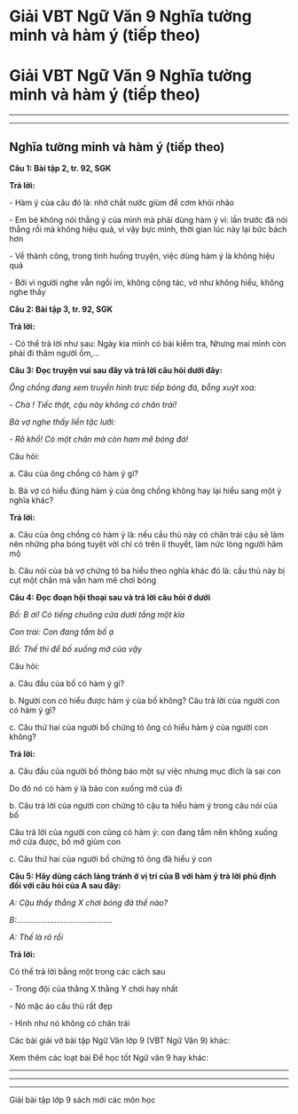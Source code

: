 # Giải VBT Ngữ Văn 9 Nghĩa tường minh và hàm ý (tiếp theo)

# Giải VBT Ngữ Văn 9 Nghĩa tường minh và hàm ý (tiếp theo)

* * *

* * *

## Nghĩa tường minh và hàm ý (tiếp theo)

**Câu 1: Bài tập 2, tr. 92, SGK**

**Trả lời:**

\- Hàm ý của câu đó là: nhờ chắt nước giùm để cơm khỏi nhão

\- Em bé không nói thẳng ý của mình mà phải dùng hàm ý vì: lần trước đã nói thẳng rồi mà không hiệu quả, vì vậy bực mình, thời gian lúc này lại bức bách hơn

\- Về thành công, trong tình huống truyện, việc dùng hàm ý là không hiệu quả

\- Bởi vì người nghe vẫn ngồi im, không cộng tác, vờ như không hiểu, không nghe thấy

**Câu 2: Bài tập 3, tr. 92, SGK**

**Trả lời:**

\- Có thể trả lời như sau: Ngày kia mình có bài kiểm tra, Nhưng mai mình còn phải đi thăm người ốm,...

**Câu 3: Đọc truyện vui sau đây và trả lời câu hỏi dưới đây:**

_Ông chồng đang xem truyền hình trực tiếp bóng đá, bỗng xuýt xoa:_

_\- Chà ! Tiếc thật, cậu này không có chân trái!_

_Bà vợ nghe thấy liền tặc lưỡi:_

_\- Rõ khổ! Có một chân mà còn ham mê bóng đá!_

Câu hỏi:

a. Câu của ông chồng có hàm ý gì?

b. Bà vợ có hiểu đúng hàm ý của ông chồng không hay lại hiểu sang một ý nghĩa khác?

**Trả lời:**

a. Câu của ông chồng có hàm ý là: nếu cầu thủ này có chân trái cậu sẽ làm nên những pha bóng tuyệt vời chỉ có trên lí thuyết, làm nức lòng người hâm mộ

b. Câu nói của bà vợ chứng tỏ ba hiểu theo nghĩa khác đó là: cầu thủ này bị cụt một chân mà vẫn ham mê chơi bóng

**Câu 4: Đọc đoạn hội thoại sau và trả lời câu hỏi ở dưới**

_Bố: B ơi! Có tiếng chuông cửa dưới tầng một kìa_

_Con trai: Con đang tắm bố ạ_

_Bố: Thế thì để bố xuống mở của vậy_

Câu hỏi:

a. Câu đầu của bố có hàm ý gì?

b. Người con có hiểu được hàm ý của bố không? Câu trả lời của người con có hàm ý gì?

c. Câu thứ hai của người bố chứng tỏ ông có hiểu hàm ý của người con không?

**Trả lời:**

a. Câu đầu của người bố thông báo một sự việc nhưng mục đích là sai con 

Do đó nó có hàm ý là bảo con xuống mở của đi

b. Câu trả lời của người con chứng tỏ cậu ta hiểu hàm ý trong câu nói của bố

Câu trả lời của người con cũng có hàm ý: con đang tắm nên không xuống mở cửa được, bố mở giùm con

c. Câu thứ hai của người bố chứng tỏ ông đã hiểu ý con

**Câu 5: Hãy dùng cách lảng tránh ở vị trí của B với hàm ý trả lời phủ định đối với câu hỏi của A sau đây:**

_A: Cậu thấy thằng X chơi bóng đá thế nào?_

_B:..........................................._

_A: Thế là rõ rồi_

**Trả lời:**

Có thể trả lời bằng một trong các cách sau

\- Trong đội của thằng X thằng Y chơi hay nhất

\- Nó mặc áo cầu thủ rất đẹp

\- Hình như nó không có chân trái

Các bài giải vở bài tập Ngữ Văn lớp 9 (VBT Ngữ Văn 9) khác:

Xem thêm các loạt bài Để học tốt Ngữ văn 9 hay khác:

* * *

* * *

* * *

Giải bài tập lớp 9 sách mới các môn học
